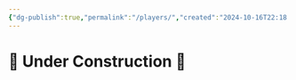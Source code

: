 ```yaml
---
{"dg-publish":true,"permalink":"/players/","created":"2024-10-16T22:18:38.205-05:00","updated":"2024-10-17T14:50:00.506-05:00"}
---
```


# 🚧 Under Construction 🚧

